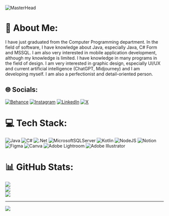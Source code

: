 ![MasterHead](https://media.licdn.com/dms/image/v2/D4D16AQFBnxm_lsKWHw/profile-displaybackgroundimage-shrink_350_1400/profile-displaybackgroundimage-shrink_350_1400/0/1725622556774?e=1730937600&v=beta&t=rnoQ3mctl90tFSokPcKC-7OVC65r25GrZzINpg3q0gc)
# 💫 About Me:
I have just graduated from the Computer Programming department. In the field of software, I have knowledge about Java, especially Java, C# Form and MSSQL. I am also very interested in mobile application development, although my knowledge is limited. I have knowledge in many programs in the field of design. I am very interested in graphic design, especially UI/UX and current artificial intelligence (ChatGPT, Midjourney) and I am developing myself. I am also a perfectionist and detail-oriented person.


## 🌐 Socials:
[![Behance](https://img.shields.io/badge/Behance-1769ff?logo=behance&logoColor=white)](https://behance.net/hamzaoykurt) [![Instagram](https://img.shields.io/badge/Instagram-%23E4405F.svg?logo=Instagram&logoColor=white)](https://instagram.com/hamzaoykurtt) [![LinkedIn](https://img.shields.io/badge/LinkedIn-%230077B5.svg?logo=linkedin&logoColor=white)](https://linkedin.com/in/hamzaoykurt) [![X](https://img.shields.io/badge/X-black.svg?logo=X&logoColor=white)](https://x.com/hamzaoykurt) 

# 💻 Tech Stack:
![Java](https://img.shields.io/badge/java-%23ED8B00.svg?style=for-the-badge&logo=openjdk&logoColor=white) ![C#](https://img.shields.io/badge/c%23-%23239120.svg?style=for-the-badge&logo=csharp&logoColor=white) ![.Net](https://img.shields.io/badge/.NET-5C2D91?style=for-the-badge&logo=.net&logoColor=white) ![MicrosoftSQLServer](https://img.shields.io/badge/Microsoft%20SQL%20Server-CC2927?style=for-the-badge&logo=microsoft%20sql%20server&logoColor=white) ![Kotlin](https://img.shields.io/badge/kotlin-%237F52FF.svg?style=for-the-badge&logo=kotlin&logoColor=white) ![NodeJS](https://img.shields.io/badge/node.js-6DA55F?style=for-the-badge&logo=node.js&logoColor=white) ![Notion](https://img.shields.io/badge/Notion-%23000000.svg?style=for-the-badge&logo=notion&logoColor=white) ![Figma](https://img.shields.io/badge/figma-%23F24E1E.svg?style=for-the-badge&logo=figma&logoColor=white) ![Canva](https://img.shields.io/badge/Canva-%2300C4CC.svg?style=for-the-badge&logo=Canva&logoColor=white) ![Adobe Lightroom](https://img.shields.io/badge/Adobe%20Lightroom-31A8FF.svg?style=for-the-badge&logo=Adobe%20Lightroom&logoColor=white)  ![Adobe Illustrator](https://img.shields.io/badge/adobe%20illustrator-%23FF9A00.svg?style=for-the-badge&logo=adobe%20illustrator&logoColor=white)
# 📊 GitHub Stats:
![](https://github-readme-stats.vercel.app/api?username=hamzaoykurt&theme=dark&hide_border=false&include_all_commits=false&count_private=false)<br/>
![](https://github-readme-streak-stats.herokuapp.com/?user=hamzaoykurt&theme=dark&hide_border=false)<br/>
![](https://github-readme-stats.vercel.app/api/top-langs/?username=hamzaoykurt&theme=dark&hide_border=false&include_all_commits=false&count_private=false&layout=compact)

---
[![](https://visitcount.itsvg.in/api?id=hamzaoykurt&icon=2&color=12)](https://visitcount.itsvg.in)

<!-- Proudly created with GPRM ( https://gprm.itsvg.in ) -->

